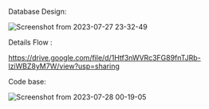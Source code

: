 Database Design:

![Screenshot from 2023-07-27 23-32-49](https://github.com/TranBinh2311/Ticketing-microservice/assets/59139208/b27bd6d8-764e-47fb-9f04-5e46bd5bc245)

Details Flow :

https://drive.google.com/file/d/1Htf3nWVRc3FG89fnTJRb-lziWBZ8yM7W/view?usp=sharing

Code base:

![Screenshot from 2023-07-28 00-19-05](https://github.com/TranBinh2311/Ticketing-microservice/assets/59139208/e51ec250-1e7c-4b15-a391-8196d216ef71)

